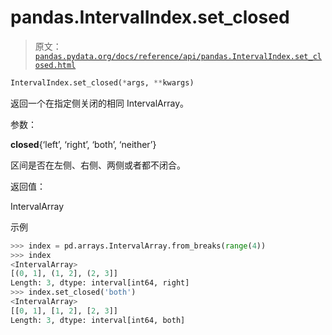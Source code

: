 # pandas.IntervalIndex.set_closed

> 原文：[`pandas.pydata.org/docs/reference/api/pandas.IntervalIndex.set_closed.html`](https://pandas.pydata.org/docs/reference/api/pandas.IntervalIndex.set_closed.html)

```py
IntervalIndex.set_closed(*args, **kwargs)
```

返回一个在指定侧关闭的相同 IntervalArray。

参数：

**closed**{‘left’, ‘right’, ‘both’, ‘neither’}

区间是否在左侧、右侧、两侧或者都不闭合。

返回值：

IntervalArray

示例

```py
>>> index = pd.arrays.IntervalArray.from_breaks(range(4))
>>> index
<IntervalArray>
[(0, 1], (1, 2], (2, 3]]
Length: 3, dtype: interval[int64, right]
>>> index.set_closed('both')
<IntervalArray>
[[0, 1], [1, 2], [2, 3]]
Length: 3, dtype: interval[int64, both] 
```

